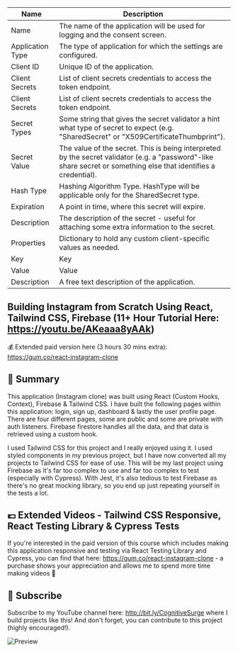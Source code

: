 
| Name          |      Description      
|---------------|----------------------
| Name | The name of the application will be used for logging and the consent screen.
| Application Type | The type of application for which the settings are configured.
| Client ID | Unique ID of the application.
| Client Secrets | List of client secrets credentials to access the token endpoint.
| Client Secrets | List of client secrets credentials to access the token endpoint.
| Secret Types | Some string that gives the secret validator a hint what type of secret to expect (e.g. &quot;SharedSecret&quot; or &quot;X509CertificateThumbprint&quot;).
| Secret Value | The value of the secret. This is being interpreted by the secret validator (e.g. a &quot;password&quot;-like share secret or something else that identifies a credential).
| Hash Type | Hashing Algorithm Type. HashType will be applicable only for the SharedSecret type.
| Expiration | A point in time, where this secret will expire.
|Description| The description of the secret - useful for attaching some extra information to the secret.
|Properties| Dictionary to hold any custom client-specific values as needed.
|Key| Key
|Value| Value
|Description| A free text description of the application.

## Building Instagram from Scratch Using React, Tailwind CSS, Firebase (11+ Hour Tutorial Here: https://youtu.be/AKeaaa8yAAk)

💰 Extended paid version here (3 hours 30 mins extra): https://gum.co/react-instagram-clone

## 📣 Summary

This application (Instagram clone) was built using React (Custom Hooks, Context), Firebase & Tailwind CSS. I have built the following pages within this application: login, sign up, dashboard & lastly the user profile page. There are four different pages, some are public and some are private with auth listeners. Firebase firestore handles all the data, and that data is retrieved using a custom hook.

I used Tailwind CSS for this project and I really enjoyed using it. I used styled components in my previous project, but I have now converted all my projects to Tailwind CSS for ease of use. This will be my last project using Firebase as it's far too complex to use and far too complex to test (especially with Cypress). With Jest, it's also tedious to test Firebase as there's no great mocking library, so you end up just repeating yourself in the tests a lot.

## 💷  Extended Videos - Tailwind CSS Responsive, React Testing Library & Cypress Tests

If you're interested in the paid version of this course which includes making this application responsive and testing via React Testing Library and Cypress, you can find that here: https://gum.co/react-instagram-clone - a purchase shows your appreciation and allows me to spend more time making videos 🙌

## 🎥 Subscribe

Subscribe to my YouTube channel here: http://bit.ly/CognitiveSurge where I build projects like this! And don't forget, you can contribute to this project (highly encouraged!).

![Preview](instagram-preview.png?raw=true)
